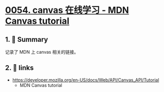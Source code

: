 # [0054. canvas 在线学习 - MDN Canvas tutorial](https://github.com/Tdahuyou/canvas/tree/main/0054.%20canvas%20%E5%9C%A8%E7%BA%BF%E5%AD%A6%E4%B9%A0%20-%20MDN%20Canvas%20tutorial)


<!-- region:toc -->

<!-- endregion:toc -->

## 1. 📝 Summary

记录了 MDN 上 canvas 相关的链接。

## 2. 🔗 links

- https://developer.mozilla.org/en-US/docs/Web/API/Canvas_API/Tutorial
  - MDN Canvas tutorial

